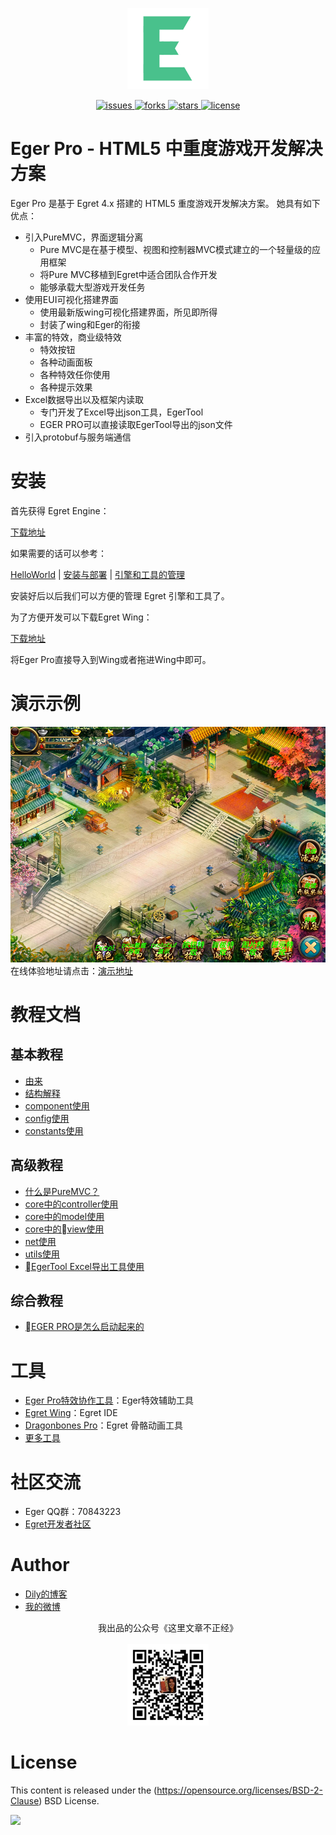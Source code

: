 <p align="center">
    <img src="./egerLogo.png"
         height="130">
</p>
<p align="center">
    <a href="https://github.com/dily3825002/EgerPro/issues">
        <img src="https://img.shields.io/github/issues/dily3825002/EgerPro.svg"
             alt="issues">
    </a>
    <a href="https://github.com/dily3825002/EgerPro/network">
        <img src="https://img.shields.io/github/forks/dily3825002/EgerPro.svg"
             alt="forks">
    </a>
    <a href="https://github.com/dily3825002/EgerPro/stargazers">
        <img src="https://img.shields.io/github/stars/dily3825002/EgerPro.svg"
             alt="stars">
    </a>
    <a href="./LICENSE.md">
        <img src="https://img.shields.io/badge/license-New%20BSD-blue.svg"
             alt="license">
    </a>
</p>

# Eger Pro - HTML5 中重度游戏开发解决方案

Eger Pro 是基于 Egret 4.x 搭建的 HTML5 重度游戏开发解决方案。
她具有如下优点：

* 引入PureMVC，界面逻辑分离 
    * Pure MVC是在基于模型、视图和控制器MVC模式建立的一个轻量级的应用框架
    * 将Pure MVC移植到Egret中适合团队合作开发
    * 能够承载大型游戏开发任务
* 使用EUI可视化搭建界面 
    * 使用最新版wing可视化搭建界面，所见即所得
    * 封装了wing和Eger的衔接
* 丰富的特效，商业级特效 
    * 特效按钮
    * 各种动画面板
    * 各种特效任你使用
    * 各种提示效果
* Excel数据导出以及框架内读取 
    * 专门开发了Excel导出json工具，EgerTool
    * EGER PRO可以直接读取EgerTool导出的json文件
* 引入protobuf与服务端通信

# 安装

首先获得 Egret Engine：

[下载地址](https://egret.com/products/engine.html)<br/>

如果需要的话可以参考：<br/>

[HelloWorld](http://developer.egret.com/cn/github/egret-docs/Engine2D/getStarted/helloWorld/index.html) |
[安装与部署](http://developer.egret.com/cn/github/egret-docs/Engine2D/projectConfig/installation/index.html) |
[引擎和工具的管理](http://developer.egret.com/cn/github/egret-docs/Engine2D/projectConfig/launcherManager/index.html)<br/>

安装好后以后我们可以方便的管理 Egret 引擎和工具了。

为了方便开发可以下载Egret Wing：

[下载地址](https://egret.com/products/wing.html)<br/>

将Eger Pro直接导入到Wing或者拖进Wing中即可。

# 演示示例
![](./demoImg.jpg)
在线体验地址请点击：[演示地址](http://eger.sinaapp.com/code/egerpro/)<br/>

# 教程文档

## 基本教程

* [由来](http://bbs.egret.com/thread-13953-1-1.html)
* [结构解释](http://bbs.egret.com/forum.php?mod=viewthread&tid=13956&page=1&extra=#pid84088)
* [component使用](http://bbs.egret.com/forum.php?mod=viewthread&tid=13959&page=1&extra=#pid84115)
* [config使用](http://bbs.egret.com/thread-13961-1-1.html)
* [constants使用](http://bbs.egret.com/thread-13963-1-1.html)

## 高级教程

* [什么是PureMVC？](http://bbs.egret.com/thread-13967-1-1.html)
* [core中的controller使用](http://bbs.egret.com/forum.php?mod=viewthread&tid=13984&page=1&extra=#pid84300)
* [core中的model使用](http://bbs.egret.com/forum.php?mod=viewthread&tid=13986&page=1&extra=#pid84309)
* [core中的view使用](http://bbs.egret.com/forum.php?mod=viewthread&tid=13987&page=1&extra=#pid84310)
* [net使用](http://bbs.egret.com/forum.php?mod=viewthread&tid=14001&page=1&extra=#pid84446)
* [utils使用](http://bbs.egret.com/forum.php?mod=viewthread&tid=14002&page=1&extra=#pid84447)
* [EgerTool Excel导出工具使用](http://bbs.egret.com/forum.php?mod=viewthread&tid=14004&page=1&extra=#pid84450)

## 综合教程

* [EGER PRO是怎么启动起来的](http://bbs.egret.com/forum.php?mod=viewthread&tid=14005&page=1&extra=#pid84452)

# 工具

* [Eger Pro特效协作工具](http://bbs.egret.com/thread-2267-1-1.html)：Eger特效辅助工具
* [Egret Wing](http://www.egret.com/products/wing.html)：Egret IDE
* [Dragonbones Pro](http://dragonbones.com/cn/index.html)：Egret 骨骼动画工具
* [更多工具](http://www.egret.com/products)

# 社区交流

* Eger QQ群：70843223
* [Egret开发者社区](http://bbs.egret.com)

# Author

* [Dily的博客](http://www.dilyblog.com/)<br />
* [我的微博](http://weibo.com/1856526021/profile?topnav=1&wvr=6)<br />
<p align="center">
我出品的公众号《这里文章不正经》<br/><br/>
    <img src="./wechat.jpg"
         height="130">
</p>

# License
This content is released under the (https://opensource.org/licenses/BSD-2-Clause) BSD License.

![](https://img.shields.io/badge/license-New%20BSD-blue.svg)
